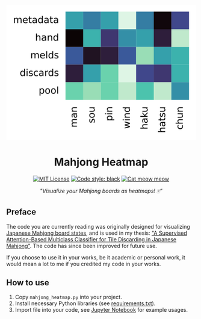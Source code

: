 <center>

[![Mahjong Heatmap](./resources/logo.svg)](https://github.com/TrongTheAlpaca/mahjong-heatmap)

</center>


<h1 align="center">Mahjong Heatmap</h1>

<center>

[![MIT License](https://img.shields.io/badge/License-MIT-blue.svg)](./LICENSE)
<a href="https://github.com/psf/black"><img alt="Code style: black" src="https://img.shields.io/badge/code%20style-black-000000.svg"></a>
[![Cat meow meow](https://img.shields.io/badge/Animal-🐱-orange.svg)](./LICENSE)

</center>


<center><i>"Visualize your Mahjong boards as heatmaps! 🀄"</i></center>
</p>


## Preface

The code you are currently reading was originally designed for visualizing [Japanese Mahjong board states](https://www.kaggle.com/datasets/trongdt/japanese-mahjong-board-states), and is used in my thesis: ["A Supervised Attention-Based Multiclass Classifier for Tile Discarding in Japanese Mahjong"](https://hdl.handle.net/11250/2823898). The code has since been improved for future use. 

If you choose to use it in your works, be it academic or personal work, it would mean a lot to me if you credited my code in your works.

## How to use

1. Copy `mahjong_heatmap.py` into your project.
2. Install necessary Python libraries (see [requirements.txt](./requirements.txt)).
3. Import file into your code, see [Jupyter Notebook](./generate_mahjong_heatmap.ipynb) for example usages.